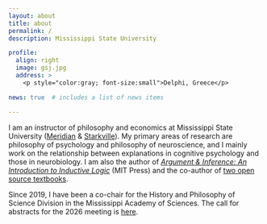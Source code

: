 ```yaml
---
layout: about
title: about
permalink: /
description: Mississippi State University

profile:
  align: right
  image: gsj.jpg
  address: >
    <p style="color:gray; font-size:small">Delphi, Greece</p>

news: true  # includes a list of news items

---
```


I am an instructor of philosophy and economics at Mississippi State University ([Meridian](https://www.meridian.msstate.edu/academics/arts-sciences/) & [Starkville](https://www.philosophyandreligion.msstate.edu)). My primary areas of research are philosophy of psychology and philosophy of neuroscience, and I mainly work on the relationship between explanations in cognitive psychology and those in neurobiology. I am also the author of *[Argument & Inference: An Introduction to Inductive Logic](https://mitpress.mit.edu/9780262035255/argument-and-inference/)* (MIT Press) and the co-author of [two open source textbooks](/teaching).

Since 2019, I have been a co-chair for the History and Philosophy of Science Division in the Mississippi Academy of Sciences. The call for abstracts for the 2026 meeting is [here](https://loighic.net/assets/pdf/mas/CFA_MAS_2026.pdf).

